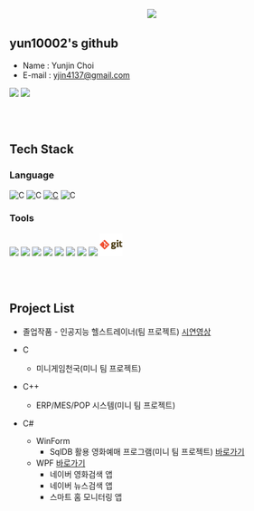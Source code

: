 <p align='center'>
  <a href="https://github.com/yun10002">
    <img src="https://capsule-render.vercel.app/api?type=waving&color=gradient&fontColor=FFFFFF&height=300&section=header&text=Study%20Repository&fontSize=50"/>
  </a>
</p>

## yun10002's github
- Name : Yunjin Choi
- E-mail : yjin4137@gmail.com
<img src="https://github-readme-stats.vercel.app/api?username=yun10002&theme=synthwave&show_icons=true"/>
<img src="https://github-readme-stats.vercel.app/api/top-langs/?username=yun10002&theme=synthwave&layout=compact"/>

<br><br>
## Tech Stack
<h3>Language</h3>
<p>
  <img alt="C" src="https://img.shields.io/badge/-C%20language-lightgrey?style=flat&logo=C&logoColor=white"/>
  <img alt="C" src="https://img.shields.io/badge/-C%2B%2B-blue?style=flat&logo=cplusplus&logoColor=white"/>
  <a href="https://github.com/yun10002/StudyWPF.git" target="_blank"><img alt="C" src="https://img.shields.io/badge/C%23-%23239120.svg?style=flat&logo=c-sharp&logoColor=white"/></a>
  <img alt="C" src="https://img.shields.io/badge/-Python-yellow.svg?style=flat&logo=python&logoColor=white"/>
</P>

<h3>Tools</h3>
<p align='left'>
    <img height="40" src="https://img.icons8.com/color/48/000000/visual-studio-2019.png">
    <img height="40" src="https://d1jnx9ba8s6j9r.cloudfront.net/blog/wp-content/uploads/2019/10/logo.png">
    <img height="40" src="https://taiwebs.com/upload/icons/vnc-connect-enterprise220-220.png">
    <img height="40" src="https://mosquitto.org/stickers/mosquitto-mono.png">
    <img height="40" src="https://img.icons8.com/fluent/48/000000/vmware-workstation-player.png">
    <img height="40" src="https://upload.wikimedia.org/wikipedia/commons/b/b6/PuTTY_icon_128px.png">
    <img height="40" src="https://img.icons8.com/color/48/000000/raspberry-pi.png">
    <img height="40" src="https://img.icons8.com/color/48/000000/linux.png">
    <img height="40" src="https://github.com/Pythunder/explore/blob/80688e429a7d4ef2fca1e82350fe8e3517d3494d/topics/git/git.png">
</p>

<br><br>
## Project List
- 졸업작품 - 인공지능 헬스트레이너(팀 프로젝트) [시연영상](https://youtu.be/icOzRfpwgtU)

- C
  - 미니게임천국(미니 팀 프로젝트)
- C++
  - ERP/MES/POP 시스템(미니 팀 프로젝트)
- C#
  - WinForm 
    - SqlDB 활용 영화예매 프로그램(미니 팀 프로젝트) [바로가기](https://github.com/yun10002/moogabox)
  - WPF [바로가기](https://github.com/yun10002/StudyWpf/tree/main/portfolio)
    - 네이버 영화검색 앱
    - 네이버 뉴스검색 앱
    - 스마트 홈 모니터링 앱


<!--
**yun10002/yun10002** is a ✨ _special_ ✨ repository because its `README.md` (this file) appears on your GitHub profile.

Here are some ideas to get you started:

- 🔭 I’m currently working on ...
- 🌱 I’m currently learning ...
- 👯 I’m looking to collaborate on ...
- 🤔 I’m looking for help with ...
- 💬 Ask me about ...
- 📫 How to reach me: ...
- 😄 Pronouns: ...
- ⚡ Fun fact: ...
-->
